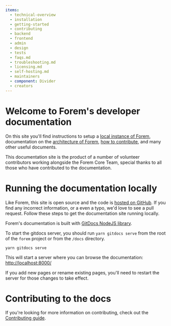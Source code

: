 ```yaml
---
items:
  - technical-overview
  - installation
  - getting-started
  - contributing
  - backend
  - frontend
  - admin
  - design
  - tests
  - faqs.md
  - troubleshooting.md
  - licensing.md
  - self-hosting.md
  - maintainers
  - component: Divider
  - creators
---
```


# Welcome to Forem's developer documentation

On this site you'll find instructions to setup a [local instance of
Forem][installation], documentation on the [architecture of
Forem][architecture], [how to contribute][contributing], and many other useful
documents.

This documentation site is the product of a number of volunteer contributors
working alongside the Forem Core Team, special thanks to all those who have
contributed to the documentation.

# Running the documentation locally

Like Forem, this site is open source and the code is [hosted on GitHub][docs].
If you find any incorrect information, or a even a typo, we'd love to see a pull
request. Follow these steps to get the documentation site running locally.

Forem's documentation is built with [GitDocs NodeJS library][gitdocs].

To start the gitdocs server, you should run `yarn gitdocs serve` from the root
of the `forem` project or from the `/docs` directory.

```shell
yarn gitdocs serve
```

This will start a server where you can browse the documentation:
<http://localhost:8000/>

If you add new pages or rename existing pages, you'll need to restart the server
for those changes to take effect.

# Contributing to the docs

If you're looking for more information on contributing, check out the
[Contributing guide][contributing].

[installation]: /installation/
[architecture]: /technical-overview/architecture/
[contributing]: /contributing/
[docs]: https://github.com/forem/forem/tree/master/docs/
[gitdocs]: https://www.npmjs.com/package/gitdocs/
